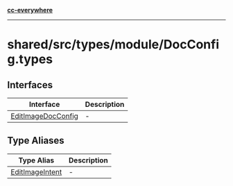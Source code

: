 [**cc-everywhere**](../../../../../index.md)

***

# shared/src/types/module/DocConfig.types

## Interfaces

| Interface | Description |
| ------ | ------ |
| [EditImageDocConfig](../doc-config-types/interfaces/edit-image-doc-config.md) | - |

## Type Aliases

| Type Alias | Description |
| ------ | ------ |
| [EditImageIntent](../doc-config-types/type-aliases/edit-image-intent.md) | - |
